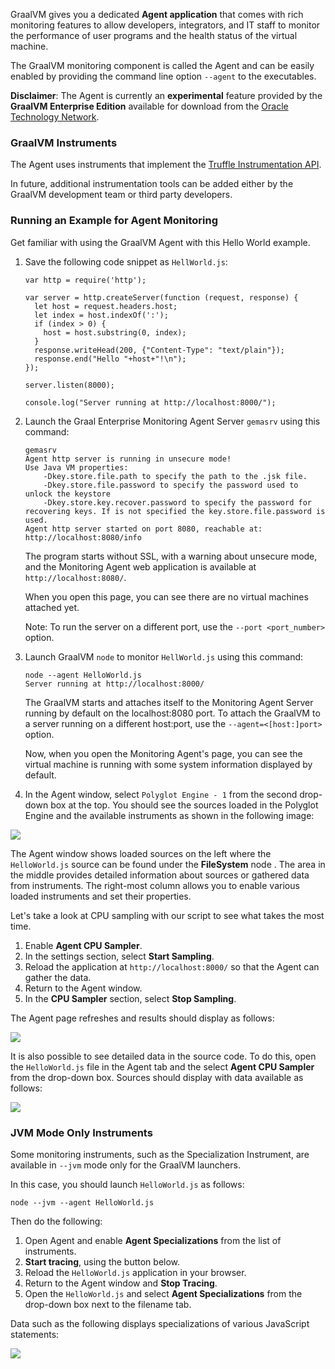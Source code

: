 GraalVM gives you a dedicated **Agent application** that comes with rich
monitoring features to allow developers, integrators, and IT staff to monitor
the performance of user programs and the health status of the virtual machine.

The GraalVM monitoring component is called the Agent and can be easily enabled
by providing the command line option `--agent` to the executables.

__Disclaimer__: The Agent is currently an __experimental__ feature
provided by the __GraalVM Enterprise Edition__ available for download
from the [Oracle Technology Network](http://www.oracle.com/technetwork/oracle-labs/program-languages/downloads/index.html).

### GraalVM Instruments

The Agent uses instruments that implement the
[Truffle Instrumentation API](http://www.graalvm.org/truffle/javadoc/com/oracle/truffle/api/instrumentation/package-summary.html).

In future, additional instrumentation tools can be added either by
the GraalVM development team or third party developers.

### Running an Example for Agent Monitoring
Get familiar with using the GraalVM Agent with this Hello World example.

1. Save the following code snippet as `HellWorld.js`:

    ```
    var http = require('http');

    var server = http.createServer(function (request, response) {
      let host = request.headers.host;
      let index = host.indexOf(':');
      if (index > 0) {
        host = host.substring(0, index);
      }
      response.writeHead(200, {"Content-Type": "text/plain"});
      response.end("Hello "+host+"!\n");
    });

    server.listen(8000);

    console.log("Server running at http://localhost:8000/");
    ```

2. Launch the Graal Enterprise Monitoring Agent Server `gemasrv` using this command:

    ```
    gemasrv
    Agent http server is running in unsecure mode!
    Use Java VM properties:
        -Dkey.store.file.path to specify the path to the .jsk file.
        -Dkey.store.file.password to specify the password used to unlock the keystore
        -Dkey.store.key.recover.password to specify the password for recovering keys. If is not specified the key.store.file.password is used.
    Agent http server started on port 8080, reachable at:
    http://localhost:8080/info
    ```

    The program starts without SSL, with a warning about unsecure mode,
    and the Monitoring Agent web application is available at `http://localhost:8080/`.

    When you open this page, you can see there are no virtual machines attached yet.

    Note: To run the server on a different port, use the `--port <port_number>` option.


3. Launch GraalVM `node` to monitor `HellWorld.js` using this command:

    ```
    node --agent HelloWorld.js
    Server running at http://localhost:8000/
    ```

    The GraalVM starts and attaches itself to the Monitoring Agent Server running by default on the localhost:8080 port.
    To attach the GraalVM to a server running on a different host:port, use the `--agent=<[host:]port>` option.

    Now, when you open the Monitoring Agent's page, you can see the virtual machine is running with some
    system information displayed by default.

4. In the Agent window, select `Polyglot Engine - 1` from the second drop-down
box at the top. You should see the sources loaded in the Polyglot Engine
and the available instruments as shown in the following image:

![](/docs/img/AgentOpened.png)

The Agent window shows loaded sources on the left where the `HelloWorld.js` source
can be found under the **FileSystem** node . The area in the middle provides
detailed information about sources or gathered data from instruments. The
right-most column allows you to enable various loaded instruments and
set their properties.

Let's take a look at CPU sampling with our script to see what takes
the most time.

1. Enable **Agent CPU Sampler**.
2. In the settings section, select **Start Sampling**.
3. Reload the application at `http://localhost:8000/` so that the Agent can
gather the data.
4. Return to the Agent window.
5. In the **CPU Sampler** section, select **Stop Sampling**.

The Agent page refreshes and results should display as follows:

![ ](/docs/img/CPUSampler.png  "Agent and CPU Sampler data")

It is also possible to see detailed data in the source code. To do this, open
the `HelloWorld.js` file in the Agent tab and the select **Agent CPU Sampler**
from the drop-down box. Sources should display with data available as follows:

![](/docs/img/CPUSamplerDetail.png)

### JVM Mode Only Instruments

Some monitoring instruments, such as the Specialization Instrument, are
available in `--jvm` mode only for the GraalVM launchers.

In this case, you should launch `HelloWorld.js` as follows:

```
node --jvm --agent HelloWorld.js
```
Then do the following:
1. Open Agent and enable **Agent Specializations** from the list of instruments.
2. **Start tracing**, using the button below.
3. Reload the `HelloWorld.js` application in your browser.
4. Return to the Agent window and **Stop Tracing**.
5. Open the `HelloWorld.js` and select **Agent Specializations** from the drop-down box next to the filename tab.

Data such as the following displays specializations of various JavaScript
statements:

![ ](/docs/img/SpecializationInstrument.png  "Specialization Instrument")
